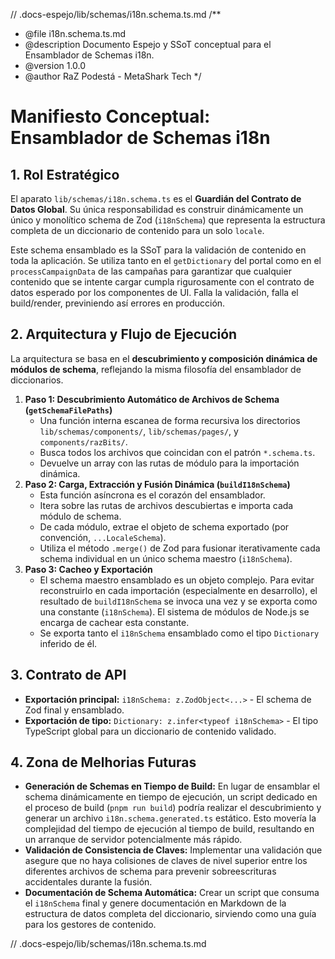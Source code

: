 // .docs-espejo/lib/schemas/i18n.schema.ts.md
/\*\*

- @file i18n.schema.ts.md
- @description Documento Espejo y SSoT conceptual para el Ensamblador de Schemas i18n.
- @version 1.0.0
- @author RaZ Podestá - MetaShark Tech
  \*/

# Manifiesto Conceptual: Ensamblador de Schemas i18n

## 1. Rol Estratégico

El aparato `lib/schemas/i18n.schema.ts` es el **Guardián del Contrato de Datos Global**. Su única responsabilidad es construir dinámicamente un único y monolítico schema de Zod (`i18nSchema`) que representa la estructura completa de un diccionario de contenido para un solo `locale`.

Este schema ensamblado es la SSoT para la validación de contenido en toda la aplicación. Se utiliza tanto en el `getDictionary` del portal como en el `processCampaignData` de las campañas para garantizar que cualquier contenido que se intente cargar cumpla rigurosamente con el contrato de datos esperado por los componentes de UI. Falla la validación, falla el build/render, previniendo así errores en producción.

## 2. Arquitectura y Flujo de Ejecución

La arquitectura se basa en el **descubrimiento y composición dinámica de módulos de schema**, reflejando la misma filosofía del ensamblador de diccionarios.

1.  **Paso 1: Descubrimiento Automático de Archivos de Schema (`getSchemaFilePaths`)**
    - Una función interna escanea de forma recursiva los directorios `lib/schemas/components/`, `lib/schemas/pages/`, y `components/razBits/`.
    - Busca todos los archivos que coincidan con el patrón `*.schema.ts`.
    - Devuelve un array con las rutas de módulo para la importación dinámica.
2.  **Paso 2: Carga, Extracción y Fusión Dinámica (`buildI18nSchema`)**
    - Esta función asíncrona es el corazón del ensamblador.
    - Itera sobre las rutas de archivos descubiertas e importa cada módulo de schema.
    - De cada módulo, extrae el objeto de schema exportado (por convención, `...LocaleSchema`).
    - Utiliza el método `.merge()` de Zod para fusionar iterativamente cada schema individual en un único schema maestro (`i18nSchema`).
3.  **Paso 3: Cacheo y Exportación**
    - El schema maestro ensamblado es un objeto complejo. Para evitar reconstruirlo en cada importación (especialmente en desarrollo), el resultado de `buildI18nSchema` se invoca una vez y se exporta como una constante (`i18nSchema`). El sistema de módulos de Node.js se encarga de cachear esta constante.
    - Se exporta tanto el `i18nSchema` ensamblado como el tipo `Dictionary` inferido de él.

## 3. Contrato de API

- **Exportación principal:** `i18nSchema: z.ZodObject<...>` - El schema de Zod final y ensamblado.
- **Exportación de tipo:** `Dictionary: z.infer<typeof i18nSchema>` - El tipo TypeScript global para un diccionario de contenido validado.

## 4. Zona de Melhorias Futuras

- **Generación de Schemas en Tiempo de Build:** En lugar de ensamblar el schema dinámicamente en tiempo de ejecución, un script dedicado en el proceso de build (`pnpm run build`) podría realizar el descubrimiento y generar un archivo `i18n.schema.generated.ts` estático. Esto movería la complejidad del tiempo de ejecución al tiempo de build, resultando en un arranque de servidor potencialmente más rápido.
- **Validación de Consistencia de Claves:** Implementar una validación que asegure que no haya colisiones de claves de nivel superior entre los diferentes archivos de schema para prevenir sobreescrituras accidentales durante la fusión.
- **Documentación de Schema Automática:** Crear un script que consuma el `i18nSchema` final y genere documentación en Markdown de la estructura de datos completa del diccionario, sirviendo como una guía para los gestores de contenido.

// .docs-espejo/lib/schemas/i18n.schema.ts.md
